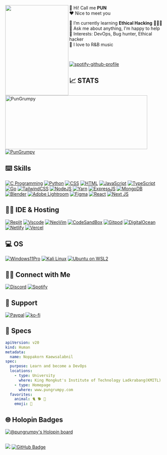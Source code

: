 <p float="left">
  <img src='asset/city-rain.jpg' width='200' height='285' align="left">
  <p float="center">

👋 Hi! Call me **PUN** <br/>
❤ Nice to meet you

🌱 I’m currently learning **Ethical Hacking** 👨🏽‍💻<br>
💬 Ask me about anything, I'm happy to help<br>
💜 Interests: DevOps, Bug hunter, Ethical hacker<br>
🎵 I love to R&B music<br>

<br />    
    
<div>

<!-- ![Random Dev Quote](https://quotes-github-readme.vercel.app/api?type=horizontal&theme=tokyonight) -->

[![spotify-github-profile](https://spotify-github-profile.vercel.app/api/view?uid=t504rlopu4cif7rn4bpbopqde&cover_image=true&theme=novatorem&bar_color=53b14f&bar_color_cover=false)](https://spotify-github-profile.vercel.app/api/view?uid=t504rlopu4cif7rn4bpbopqde&redirect=true)

</div>



## 📈 STATS

<div>
  <a href="https://github.com/pungrumpy" target="blank">
    <img width=450 height=170 align="center" alt="PunGrumpy" src="https://github-readme-stats.vercel.app/api?username=pungrumpy&theme=midnight-purple&show_icons=true&bg_color=0D1117&hide_border=true&count_private=true" />
  </a>
  <a href="https://github.com/pungrumpy" target="blank">
    <img align="center" alt="PunGrumpy" src="https://github-readme-stats.vercel.app/api/top-langs/?username=pungrumpy&theme=midnight-purple&layout=compact&bg_color=0D1117&hide_border=true&count_private=true" />
  </a>
</div>

<div>

## ⌨️ Skills

[![C Programming](https://img.shields.io/badge/C-00599C?style=for-the-badge&logo=c&logoColor=white)](https://github.com/PunGrumpy)
[![Python](https://img.shields.io/badge/Python-14354c?style=for-the-badge&logo=python&logoColor=ffdd54)](https://www.python.org/)
[![CSS](https://img.shields.io/badge/CSS-264de4?style=for-the-badge&logo=css3&logoColor=white)](https://github.com/PunGrumpy)
[![HTML](https://img.shields.io/badge/HTML-e34c26?style=for-the-badge&logo=html5&logoColor=white)](https://github.com/PunGrumpy)
[![JavaScript](https://img.shields.io/badge/JavaScript-F7DF1E?style=for-the-badge&logo=javascript&logoColor=black)](https://www.javascript.com/)
[![TypeScript](https://img.shields.io/badge/TypeScript-007ACC?style=for-the-badge&logo=typescript&logoColor=white)](https://www.typescriptlang.org)
[![Go](https://img.shields.io/badge/go-%2300ADD8.svg?style=for-the-badge&logo=go&logoColor=white)](https://go.dev/)
[![TailwindCSS](https://img.shields.io/badge/tailwindcss-%2338B2AC.svg?style=for-the-badge&logo=tailwind-css&logoColor=white)](https://tailwindcss.com/)
[![NodeJS](https://img.shields.io/badge/Node.js-3C873A?style=for-the-badge&logo=node.js&logoColor=white)](https://nodejs.org/en/)
[![Yarn](https://img.shields.io/badge/yarn-%232C8EBB.svg?style=for-the-badge&logo=yarn&logoColor=white)](https://yarnpkg.com/)
[![ExpressJS](https://img.shields.io/badge/express.js-fff.svg?style=for-the-badge&logo=express&logoColor=000)](https://expressjs.com/)
[![MongoDB](https://img.shields.io/badge/MongoDB-3FA037?style=for-the-badge&logo=mongodb&logoColor=white)](https://www.mongodb.com/)
[![Blender](https://img.shields.io/badge/blender-EA7600.svg?style=for-the-badge&logo=blender&logoColor=white)](https://www.blender.org/)
[![Adobe Lightroom](https://img.shields.io/badge/Adobe%20Lightroom-30a8ff?style=for-the-badge&logo=Adobe%20Lightroom&logoColor=001e36)](https://lightroom.adobe.com)
[![Figma](https://img.shields.io/badge/figma-%2323231E.svg?style=for-the-badge&logo=figma&logoColor=white)](https://www.figma.com/)
[![React](https://img.shields.io/badge/react-%2320232a.svg?style=for-the-badge&logo=react&logoColor=%2361DAFB)](https://reactjs.org/)
[![Next JS](https://img.shields.io/badge/Next-black?style=for-the-badge&logo=next.js&logoColor=white)](https://nextjs.org/)

</div>

<div>

## 🧑‍💻 IDE & Hosting

[![Replit](https://img.shields.io/badge/replit-000001?style=for-the-badge&logo=replit&logoColor=white)](https://replit.com/~)
[![Vscode](https://img.shields.io/badge/Visual_Studio_Code-0078D4?style=for-the-badge&logo=visual%20studio%20code&logoColor=white)](https://code.visualstudio.com/)
[![NeoVim](https://img.shields.io/badge/NeoVim-%2311AB00.svg?&style=for-the-badge&logo=neovim&logoColor=white)](https://neovimcraft.com/)
[![CodeSandBox](https://img.shields.io/badge/Codesandbox-000000?style=for-the-badge&logo=CodeSandbox&logoColor=white)](https://codesandbox.io/)
[![Gitpod](https://img.shields.io/badge/gitpod-f06611.svg?style=for-the-badge&logo=gitpod&logoColor=white)](https://gitpod.io/)
[![DigitalOcean](https://img.shields.io/badge/DigitalOcean-%230167ff.svg?style=for-the-badge&logo=digitalOcean&logoColor=white)](https://www.digitalocean.com/?refcode=a33b42e7f83b&utm_campaign=Referral_Invite&utm_medium=Referral_Program&utm_source=badge)
[![Netlify](https://img.shields.io/badge/netlify-%23000000.svg?style=for-the-badge&logo=netlify&logoColor=#00C7B7)](https://www.netlify.com/)
[![Vercel](https://img.shields.io/badge/Vercel-000000?style=for-the-badge&logo=vercel&logoColor=white)](https://vercel.com/)

</div>

<div>

## 💻 OS

[![Windows11Pro](https://img.shields.io/badge/Windows%2011-%230079d5.svg?style=for-the-badge&logo=Windows%2011&logoColor=white)](https://www.microsoft.com/th-th/windows?r=1)
[![Kali Linux](https://img.shields.io/badge/Kali-2675fc?style=for-the-badge&logo=kalilinux&logoColor=black)](https://www.kali.org/)
[![Ubuntu on WSL2](https://img.shields.io/badge/WSL-E95420?style=for-the-badge&logo=ubuntu&logoColor=white)](https://learn.microsoft.com/en-us/windows/wsl/install)

</div>

<div>

## 🤝🏻 Connect with Me

[![Discord](https://img.shields.io/badge/Discord-5865F2?style=for-the-badge&logo=discord&logoColor=white)](https://discordapp.com/users/353899973252874260)
[![Spotify](https://img.shields.io/badge/Spotify-1ED760?&style=for-the-badge&logo=spotify&logoColor=white)](https://open.spotify.com/user/t504rlopu4cif7rn4bpbopqde)

</div>

<div>

## 🎁 Support

[![Paypal](https://img.shields.io/badge/PayPal-00457C?style=for-the-badge&logo=paypal&logoColor=white)](nopakron41310@gmail.com)
[![ko-fi](https://img.shields.io/badge/Ko--fi-F16061?style=for-the-badge&logo=ko-fi&logoColor=white)](https://ko-fi.com/pungrumpy)

</div>

<div>

## 🐳 Specs

```yaml
apiVersion: v20
kind: Human
metadata:
  name: Noppakorn Kaewsalabnil
spec:
  purpose: Learn and become a DevOps
  locations:
    - type: University
      where: King Mongkut's Institute of Technology Ladkrabang(KMITL)
    - type: Homepage
      where: www.pungrumpy.com
  favorites:
    animal: 🐈 🐕 🐋
    emoji: 👻
```
  
</div>

<div>

## 🌐 Holopin Badges

[![@pungrumpy's Holopin board](https://holopin.io/api/user/board?user=pungrumpy)](https://holopin.io/@pungrumpy)

</div>

##

</p>

<div>
  <a href="https://github.com/PunGrumpy" style="text-decoration:none">
    <img src="https://komarev.com/ghpvc/?username=PunGrumpy">
</a>
<a href="https://github.com/PunGrumpy?tab=followers"><img src="https://img.shields.io/github/followers/PunGrumpy?label=Followers&style=social" alt="GitHub Badge"></a>
</div>
